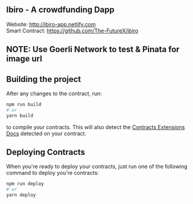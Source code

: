 ## Ibiro - A crowdfunding Dapp
Website: http://ibiro-app.netlify.com
<br />
Smart Contract: https://github.com/The-FutureX/ibiro

## NOTE: Use Goerli Network to test & Pinata for image url

## Building the project

After any changes to the contract, run:

```bash
npm run build
# or
yarn build
```

to compile your contracts. This will also detect the [Contracts Extensions Docs](https://portal.thirdweb.com/contractkit) detected on your contract.

## Deploying Contracts

When you're ready to deploy your contracts, just run one of the following command to deploy you're contracts:

```bash
npm run deploy
# or
yarn deploy
```